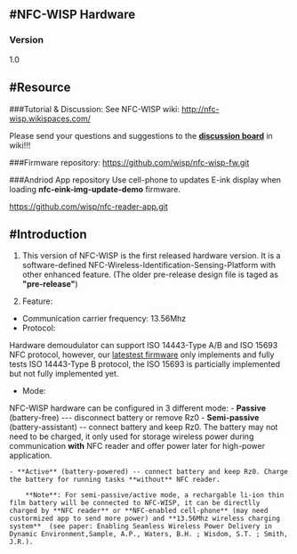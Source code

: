 #NFC-WISP Hardware
---
### Version
1.0

#Resource
---
###Tutorial & Discussion: 
See NFC-WISP wiki: http://nfc-wisp.wikispaces.com/

Please send your questions and suggestions to the [**discussion board**](http://nfc-wisp.wikispaces.com/wiki/messages) in wiki!!!	    

###Firmware repository:
https://github.com/wisp/nfc-wisp-fw.git

###Andriod App repository
Use cell-phone to updates E-ink display when loading **nfc-eink-img-update-demo** firmware.

https://github.com/wisp/nfc-reader-app.git		

#Introduction
---
1. This version of NFC-WISP is the first released hardware version. It is a software-defined NFC-Wireless-Identification-Sensing-Platform with other enhanced feature. (The older pre-release design file is taged as **"pre-release"**)

2. Feature:
  *  Communication carrier frequency: 13.56Mhz 
  *  Protocol: 
  
  Hardware demoudulator can support ISO 14443-Type A/B and ISO 15693 NFC protocol, however, our [latestest firmware](https://github.com/wisp/nfc-wisp-fw.git) only implements  and fully tests ISO 14443-Type B protocol, the ISO 15693 is particially implemented but not fully implemented yet.

  *  Mode: 
  
   NFC-WISP hardware can be configured in 3 different mode: 
  	- **Passive** (battery-free) --- disconnect battery or remove Rz0
  	- **Semi-passive** (battery-assistant) -- connect battery and keep Rz0. The battery may not need to be charged, it only used for storage wireless power during communication **with** NFC reader and offer power later for high-power application.

  	- **Active** (battery-powered) -- connect battery and keep Rz0. Charge the battery for running tasks **without** NFC reader.

        **Note**: For semi-passive/active mode, a rechargable li-ion thin film battery will be connected to NFC-WISP, it can be directlly charged by **NFC reader** or **NFC-enabled cell-phone** (may need custormized app to send more power) and **13.56Mhz wireless charging system**  (see paper: Enabling Seamless Wireless Power Delivery in Dynamic Environment,Sample, A.P., Waters, B.H. ; Wisdom, S.T. ; Smith, J.R.).
  
    




